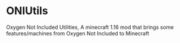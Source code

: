 # ONIUtils
Oxygen Not Included Utilities, A minecraft 1.16 mod that brings some features/machines from Oxygen Not Included to Minecraft